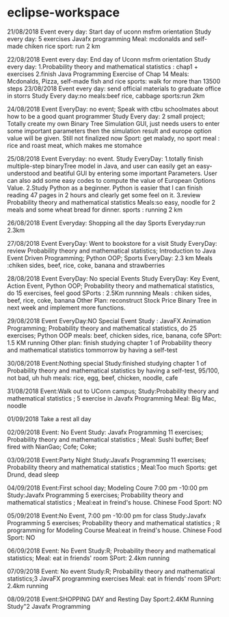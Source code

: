 # eclipse-workspace
21/08/2018
Event every day: Start day of uconn msfrm orientation
Study every day: 5 exercises Javafx programming 
Meal: mcdonalds and self-made chiken rice
sport: run 2 km

22/08/2018
Event every day: End day of Uconn msfrm orientation
Study every day: 1.Probability theory and mathematical statistics : chap1 + exercises
                 2.finish Java Programming Exercise of Chap 14
Meals: Mcdonalds, Pizza, self-made fish and rice
sports: walk for more than 13500 steps
23/08/2018
Event every day: send official materials to graduate office in storrs
Study Every day:no
meals:beef rice, cabbage
sports:run 2km

24/08/2018
Event EveryDay: no event; Speak with ctbu schoolmates about how to be a good quant programmer
Study Every day: 2 small project; Totally create my own Binary Tree Simulation GUI, just needs users to enter some 
important parameters then the simulation result and europe option value will be given. Still not finalized now
Sport: get malady, no sport
meal : rice and roast meat, which makes me stomahce

25/08/2018
Event Everyday: no event.
Study EveryDay: 1.totally finish multiple-step binaryTree model in Java, and user can easily get an easy-understood and beatiful GUI by entering some important Parameters. User can also add some easy codes to compute the value of European Options Value. 
2.Study Python as a beginner. Python is easier that I can finish reading 47 pages in 2 hours and clearly get some feel on it.
3.review Probability theory and mathematical statistics
Meals:so easy, noodle for 2 meals and some wheat bread for dinner.
sports : running 2 km 

26/08/2018
Event Everyday: Shopping all the day
Sports Everyday:run 2.3km

27/08/2018
Event EveryDay: Went to bookstore for a visit
Study EveryDay: review Probability theory and mathematical statistics; Introduction to Java Event Driven Programming; Python OOP;
Sports EveryDay: 2.3 km
Meals :chiken sides, beef, rice, coke, banana and strawberries

28/08/2018
Event EveryDay: No special Events
Study EveryDay: Key Event, Action Event, Python OOP; Probability theory and mathematical statistics, do 15 exercises, feel good 
SPorts : 2.5Km runnning
Meals : chiken sides, beef, rice, coke, banana
Other Plan: reconstruct Stock Price Binary Tree in next week and implement more functions.

29/08/2018
Event EveryDay:NO Special Event
Study : JavaFX Animation Programming; Probability theory and mathematical statistics, do 25 exercises; Python OOP
meals: beef, chicken sides, rice, banana, cofe
SPort: 1.5 KM running
Other plan: finish studying chapter 1 of Probability theory and mathematical statistics tommorrow by having a self-test

30/08/2018
Event:Nothing special
Study:finished studying chapter 1 of Probability theory and mathematical statistics by having a self-test, 95/100, not bad, uh huh
meals: rice, egg, beef, chicken, noodle, cafe

31/08/2018
Event:Walk out to UConn campus;
Study:Probability theory and mathematical statistics ; 5 exercise in Javafx Programming
Meal: Big Mac, noodle

01/09/2018
Take a rest all day

02/09/2018
Event: No Event
Study: Javafx Programming 11 exercises; Probability theory and mathematical statistics ; 
Meal: Sushi buffet; Beef fired with NianGao; Cofe; Coke; 

03/09/2018
Event:Party Night
Study:Javafx Programming 11 exercises; Probability theory and mathematical statistics ; 
Meal:Too much
Sports: get Drund, dead sleep

04/09/2018
Event:First school day; Modeling Coure 7:00 pm -10:00 pm
Study:Javafx Programming 5 exercises; Probability theory and mathematical statistics ; 
Meal:eat in freind's house. Chinese Food
Sport: NO


05/09/2018
Event:No Event, 7:00 pm -10:00 pm for class
Study:Javafx Programming 5 exercises; Probability theory and mathematical statistics ; R programming for Modeling Course
Meal:eat in freind's house. Chinese Food
Sport: NO

06/09/2018
Event: No Event
Study:R; Probability theory and mathematical statistics;
Meal: eat in friends' room
SPort: 2.4km running

07/09/2018
Event: No event 
Study:R; Probability theory and mathematical statistics;3 JavaFX programming exercises
Meal: eat in friends' room
SPort: 2.4km running

08/09/2018
Event:SHOPPING DAY and Resting Day
Sport:2.4KM Running
Study"2 Javafx Programming

